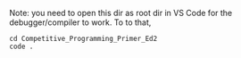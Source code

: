 
Note: you need to open this dir as root dir in VS Code for the debugger/compiler
to work. To to that,

```
cd Competitive_Programming_Primer_Ed2
code .
```
